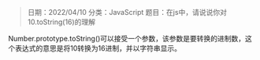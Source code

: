 > 日期：2022/04/10
分类：JavaScript
题目：在js中，请说说你对10.toString(16)的理解

Number.prototype.toString()可以接受一个参数，该参数是要转换的进制数，这个表达式的意思是将10转换为16进制，并以字符串显示。

